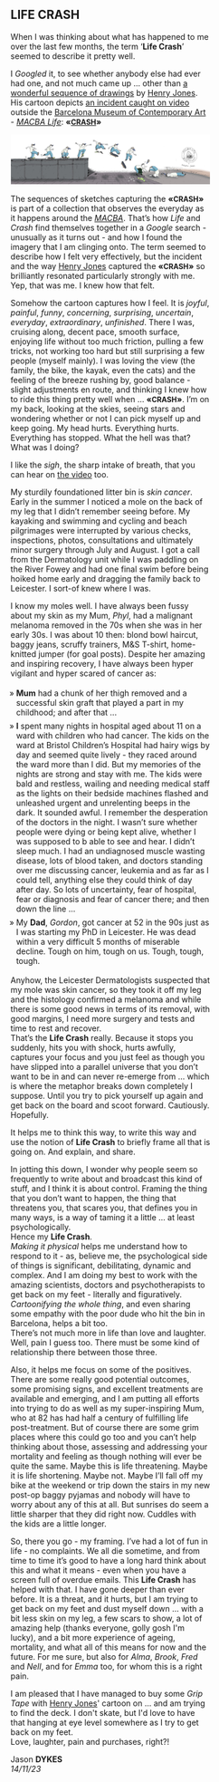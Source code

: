 <link rel="stylesheet" type="text/css" href="https://jsndyks.github.io/web/css/pages.css"/>

<style>
ul {
  list-style-type: "» "; margin-left:-1em
}
li {padding-top:0.25em;padding-bottom:0.25em;}
.oneCol {padding-left:15%;padding-right:15%;}
.crash {font-weight:bold; font-size:100%}
.crash .caps {font-weight:bold; font-size:90%; font-variant-caps: all-caps}
    </style>

<div class="oneCol" width="67%" markdown="1">

## LIFE CRASH

When I was thinking about what has happened to me over the last few months, the term ‘**Life Crash**’ seemed to describe it pretty well.

I _Googled_ it, to see whether anybody else had ever had one, and not much came up ... other than [a wonderful  sequence of drawings](https://www.instagram.com/p/Ceq4sHqOAvQ/?img_index=1) by [Henry Jones](https://henryjonesstudio.com/). His cartoon depicts [an incident caught on video](https://www.instagram.com/p/Ceq4sHqOAvQ/?img_index=4) outside the [Barcelona Museum of Contemporary Art](https://www.macba.cat/en) - _[MACBA <u>Life</u>](https://macbalife.com/)_: <span class="crash">&laquo;<span class="caps"><u>CRASH</u></span>&raquo;</span>

<div class="topTitle" width="80%">
<a href="./img/henryJones.2000.png"><img src="./img/henryJones.2000.png" style="border:none"/></a>
</div>

The sequences of sketches capturing the <span class="crash">&laquo;<span class="caps">CRASH</span>&raquo;</span> is part of a collection that observes the everyday as it happens around the _[MACBA](https://www.macba.cat/en)_. That’s how _Life_ and _Crash_ find themselves together in a _Google_ search - unusually as it turns out - and how I found the imagery that I am clinging onto. The term seemed to describe how I felt very effectively, but the incident and the way [Henry Jones](https://henryjonesstudio.com/) captured the <span class="crash">&laquo;<span class="caps">CRASH</span>&raquo;</span> so brilliantly resonated particularly strongly with me. Yep, that was me. I knew how that felt.

Somehow the cartoon captures how I feel. It is _joyful_, _painful_, _funny_, _concerning_, _surprising_, _uncertain_, _everyday_, _extraordinary_, _unfinished_. There I was, cruising along, decent pace, smooth surface, enjoying life without too much friction, pulling a few tricks, not working too hard but still surprising a few people (myself mainly). I was loving the view (the family, the bike, the kayak, even the cats) and the feeling of the breeze rushing by, good balance - slight adjustments en route, and thinking I knew how to ride this thing pretty well when … <span class="crash">&laquo;<span class="caps">CRASH</span>&raquo;</span>. I’m on my back, looking at the skies, seeing stars and wondering whether or not I can pick myself up and keep going. My head hurts. Everything hurts. Everything has stopped. What the hell was that? What was I doing?

I like the _sigh_, the sharp intake of breath, that you can hear on [the video](https://www.instagram.com/p/Ceq4sHqOAvQ/?img_index=4) too.

My sturdily foundationed litter bin is _skin cancer_. Early in the summer I noticed a mole on the back of my leg that I didn’t remember seeing before. My kayaking and swimming and cycling and beach pilgrimages were interrupted by various checks, inspections, photos, consultations and ultimately minor surgery through July and August. I got a call from the Dermatology unit while I was paddling on the River Fowey and had one final swim before being hoiked home early and dragging the family back to Leicester. I sort-of knew where I was.

I know my moles well. I have always been fussy about my skin as my Mum, _Phyl_, had a malignant melanoma removed in the 70s when she was in her early 30s. I was about 10 then: blond bowl haircut, baggy jeans, scruffy trainers, M&S T-shirt, home-knitted jumper (for goal posts). Despite her amazing and inspiring recovery, I have always been hyper vigilant and hyper scared of cancer as:

* **Mum** had a chunk of her thigh removed and a successful skin graft that played a part in my childhood; and after that ...
* **I** spent many nights in hospital aged about 11 on a ward with children who had cancer. The kids on the ward at Bristol Children’s Hospital had hairy wigs by day and seemed quite lively - they raced around the ward more than I did. But my memories of the nights are strong and stay with me. The kids were bald and restless, wailing and needing medical staff as the lights on their bedside machines flashed and unleashed urgent and unrelenting beeps in the dark. It sounded awful. I remember the desperation of the doctors in the night. I wasn’t sure whether people were dying or being kept alive, whether I was supposed to b able to see and hear. I didn’t sleep much. I had an undiagnosed muscle wasting disease, lots of blood taken, and doctors standing over me discussing cancer, leukemia and as far as I could tell, anything else they could think of day after day. So lots of uncertainty, fear of hospital, fear or diagnosis and fear of cancer there; and then down the line ...
* My **Dad**, _Gordon_, got cancer at 52 in the 90s just as I was starting my PhD in Leicester. He was dead within a very difficult 5 months of miserable decline. Tough on him, tough on us. Tough, tough, tough.

Anyhow, the Leicester Dermatologists suspected that my mole was skin cancer, so they took it off my leg and the histology confirmed a melanoma and while there is some good news in terms of its removal, with good margins, I need more surgery and tests and time to rest and recover.<br/>That’s the **Life Crash** really. Because it stops you suddenly, hits you with shock, hurts awfully, captures your focus and you just feel as though you have slipped into a parallel universe that you don’t want to be in and can never re-emerge from … which is where the metaphor breaks down completely I suppose. Until you try to pick yourself up again and get back on the board and scoot forward. Cautiously. Hopefully.

It helps me to think this way, to write this way and use the notion of **Life Crash** to briefly frame all that is going on. And explain, and share.

In jotting this down, I wonder why people seem so frequently to write about and broadcast this kind of stuff, and I think it is about control. Framing the thing that you don’t want to happen, the thing that threatens you, that scares you, that defines you in many ways, is a way of taming it a little … at least psychologically.<br/> 
Hence my **Life Crash**.<br/>
_Making it physical_ helps me understand how to respond to it - as, believe me, the psychological side of things is significant, debilitating, dynamic and complex. And I am doing my best to work with the amazing scientists, doctors and psychotherapists to get back on my feet - literally and figuratively.<br/>
_Cartoonifying the whole thing_, and even sharing some empathy with the poor dude who hit the bin in Barcelona, helps a bit too.<br/>There’s not much more in life than love and laughter. Well, pain I guess too. There must be some kind of relationship there between those three.   

Also, it helps me focus on some of the positives. There are some really good potential outcomes, some promising signs, and excellent treatments are available and emerging, and I am putting all efforts into trying to do as well as my super-inspiring Mum, who at 82 has had half a century of fulfilling life post-treatment. But of course there are some grim places where this could go too and you can’t help thinking about those, assessing and addressing your mortality and feeling as though nothing will ever be quite the same. Maybe this is life threatening. Maybe it is life shortening. Maybe not. Maybe I’ll fall off my bike at the weekend or trip down the stairs in my new post-op baggy pyjamas and nobody will have to worry about any of this at all. But sunrises do seem a little sharper that they did right now. Cuddles with the kids are a little longer.

So, there you go - my framing. I’ve had a lot of fun in life - no complaints. We all die sometime, and from time to time it’s good to have a long hard think about this and what it means - even when you have a screen full of overdue emails. This **Life Crash** has helped with that. I have gone deeper than ever before. It is a threat, and it hurts, but I am trying to get back on my feet and dust myself down … with a bit less skin on my leg, a few scars to show, a lot of amazing help (thanks everyone, golly gosh I'm lucky), and a bit more experience of ageing, mortality, and what all of this means for now and the future. For me sure, but also for _Alma_, _Brook_, _Fred_ and _Nell_, and for _Emma_ too, for whom this is a right pain.

I am pleased that I have managed to buy some _Grip Tape_ with [Henry Jones](https://www.juxtapoz.com/news/magazine/stay-loose-a-six-pack-with-henry-jones/)' cartoon on ... and am trying to find the deck. I don't skate, but I'd love to have that hanging at eye level somewhere as I try to get back on my feet.<br/>
Love, laughter, pain and purchases, right?!

<div class="jdSig" markdown="1">

Jason **DYKES**<br/>_14/11/23_
<!---<br/>🐁--->

</div>

</div>